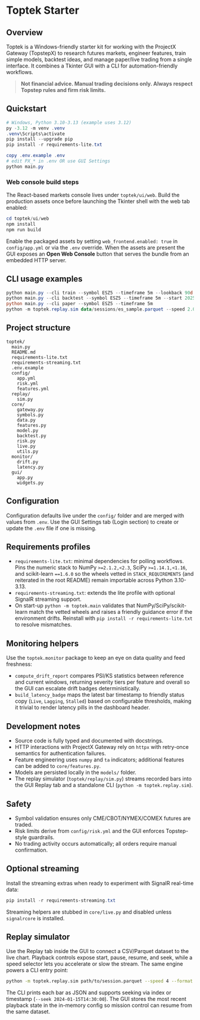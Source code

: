 # Toptek Starter

## Overview

Toptek is a Windows-friendly starter kit for working with the ProjectX Gateway (TopstepX) to research futures markets, engineer features, train simple models, backtest ideas, and manage paper/live trading from a single interface. It combines a Tkinter GUI with a CLI for automation-friendly workflows.

> **Not financial advice. Manual trading decisions only. Always respect Topstep rules and firm risk limits.**

## Quickstart

```powershell
# Windows, Python 3.10-3.13 (example uses 3.12)
py -3.12 -m venv .venv
.venv\Scripts\activate
pip install --upgrade pip
pip install -r requirements-lite.txt

copy .env.example .env
# edit PX_* in .env OR use GUI Settings
python main.py
```

### Web console build steps

The React-based markets console lives under `toptek/ui/web`. Build the production
assets once before launching the Tkinter shell with the web tab enabled:

```powershell
cd toptek/ui/web
npm install
npm run build
```

Enable the packaged assets by setting `web_frontend.enabled: true` in
`config/app.yml` or via the `.env` override. When the assets are present the GUI
exposes an **Open Web Console** button that serves the bundle from an embedded
HTTP server.

## CLI usage examples

```powershell
python main.py --cli train --symbol ESZ5 --timeframe 5m --lookback 90d
python main.py --cli backtest --symbol ESZ5 --timeframe 5m --start 2025-01-01
python main.py --cli paper --symbol ESZ5 --timeframe 5m
python -m toptek.replay.sim data/sessions/es_sample.parquet --speed 2.0
```

## Project structure

```
toptek/
  main.py
  README.md
  requirements-lite.txt
  requirements-streaming.txt
  .env.example
  config/
    app.yml
    risk.yml
    features.yml
  replay/
    sim.py
  core/
    gateway.py
    symbols.py
    data.py
    features.py
    model.py
    backtest.py
    risk.py
    live.py
    utils.py
  monitor/
    drift.py
    latency.py
  gui/
    app.py
    widgets.py
```

## Configuration

Configuration defaults live under the `config/` folder and are merged with values from `.env`. Use the GUI Settings tab (Login section) to create or update the `.env` file if one is missing.

## Requirements profiles

- `requirements-lite.txt`: minimal dependencies for polling workflows. Pins the numeric stack to NumPy `>=2.1.2,<2.3`, SciPy `>=1.14.1,<1.16`, and scikit-learn `==1.6.0` so the wheels vetted in `STACK_REQUIREMENTS` (and reiterated in the root README) remain importable across Python 3.10-3.13.
- `requirements-streaming.txt`: extends the lite profile with optional SignalR streaming support.
- On start-up `python -m toptek.main` validates that NumPy/SciPy/scikit-learn match the vetted wheels and raises a friendly
  guidance error if the environment drifts. Reinstall with `pip install -r requirements-lite.txt` to resolve mismatches.

## Monitoring helpers

Use the `toptek.monitor` package to keep an eye on data quality and feed
freshness:

- `compute_drift_report` compares PSI/KS statistics between reference and
  current windows, returning severity tiers per feature and overall so the GUI
  can escalate drift badges deterministically.
- `build_latency_badge` maps the latest bar timestamp to friendly status copy
  (`Live`, `Lagging`, `Stalled`) based on configurable thresholds, making it
  trivial to render latency pills in the dashboard header.

## Development notes

  - Source code is fully typed and documented with docstrings.
  - HTTP interactions with ProjectX Gateway rely on `httpx` with retry-once semantics for authentication failures.
  - Feature engineering uses `numpy` and `ta` indicators; additional features can be added to `core/features.py`.
  - Models are persisted locally in the `models/` folder.
  - The replay simulator (`toptek/replay/sim.py`) streams recorded bars into the GUI Replay tab and a standalone CLI (`python -m toptek.replay.sim`).

## Safety

- Symbol validation ensures only CME/CBOT/NYMEX/COMEX futures are traded.
- Risk limits derive from `config/risk.yml` and the GUI enforces Topstep-style guardrails.
- No trading activity occurs automatically; all orders require manual confirmation.

## Optional streaming

Install the streaming extras when ready to experiment with SignalR real-time data:

```powershell
pip install -r requirements-streaming.txt
```

Streaming helpers are stubbed in `core/live.py` and disabled unless `signalrcore` is installed.

## Replay simulator

Use the Replay tab inside the GUI to connect a CSV/Parquet dataset to the live chart. Playback controls expose start, pause,
resume, and seek, while a speed selector lets you accelerate or slow the stream. The same engine powers a CLI entry point:

```bash
python -m toptek.replay.sim path/to/session.parquet --speed 4 --format parquet
```

The CLI prints each bar as JSON and supports seeking via index or timestamp (`--seek 2024-01-15T14:30:00`). The GUI stores the
most recent playback state in the in-memory config so mission control can resume from the same dataset.

